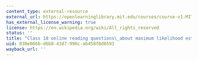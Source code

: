 ```yaml
---
content_type: external-resource
external_url: https://openlearninglibrary.mit.edu/courses/course-v1:MITx+18.05r_10+2022_Summer/courseware/week6/class10/5?activate_block_id=block-v1%3AMITx%2B18.05r_10%2B2022_Summer%2Btype%40vertical%2Bblock%40class10-rq2-vertical
has_external_license_warning: true
license: https://en.wikipedia.org/wiki/All_rights_reserved
status: ''
title: "Class 10 online reading questions\_about maximum likelihood estimate"
uid: 030e066b-d6b8-43d7-996c-ab458f0d6593
wayback_url: ''
---
```

